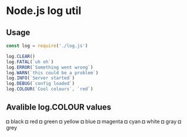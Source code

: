 # Node.js log util

## Usage 

```js
const log = require('./log.js')

log.CLEAR()
log.FATAL(`uh oh`)
log.ERROR(`Something went wrong`)
log.WARN(`this could be a problem`)
log.INFO(`Server started`)
log.DEBUG(`config loaded`)
log.COLOUR(`Cool colours`, `red`)
```

## Avalible log.COLOUR values

◘ black
◘ red
◘ green
◘ yellow
◘ blue
◘ magenta
◘ cyan
◘ white
◘ gray
◘ grey
